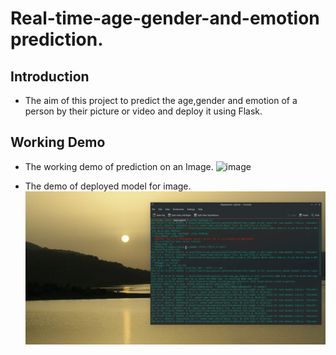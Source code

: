 # **Real-time-age-gender-and-emotion prediction.**

## **Introduction**
- The aim of this project to predict the age,gender and emotion of a person by their picture or video and deploy it using Flask.

## Working Demo
- The working demo of prediction on an Image.
![image](https://user-images.githubusercontent.com/54211313/125079482-4da73800-e0e1-11eb-867c-59e5a923fb5f.png)

- The demo of deployed model for image.
![DEmo_Flask](https://github.com/Anshal55/Real-time-age-gender-and-emotion/blob/main/Demo/img_pred_flask.gif)
